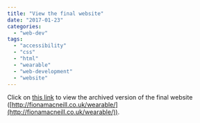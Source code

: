 ```yaml
---
title: "View the final website"
date: "2017-01-23"
categories: 
  - "web-dev"
tags: 
  - "accessibility"
  - "css"
  - "html"
  - "wearable"
  - "web-development"
  - "website"
---
```


Click on [this link](http://fionamacneill.co.uk/wearable/) to view the archived version of the final website ([http://fionamacneill.co.uk/wearable/](http://fionamacneill.co.uk/wearable/)).
